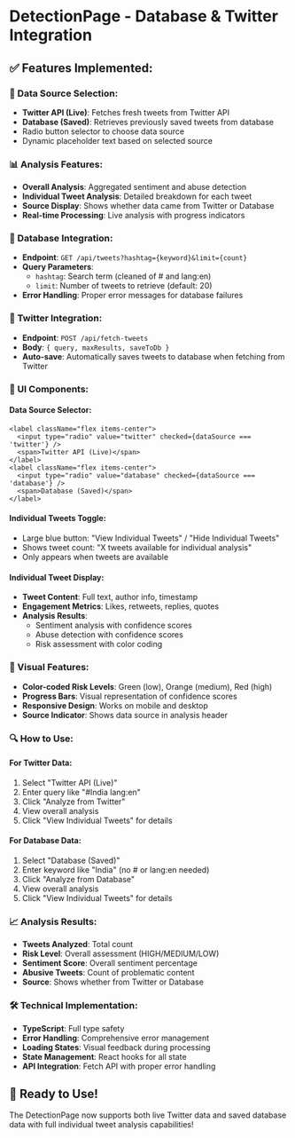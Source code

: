 # DetectionPage - Database & Twitter Integration

## ✅ **Features Implemented:**

### **🔧 Data Source Selection:**
- **Twitter API (Live)**: Fetches fresh tweets from Twitter API
- **Database (Saved)**: Retrieves previously saved tweets from database
- Radio button selector to choose data source
- Dynamic placeholder text based on selected source

### **📊 Analysis Features:**
- **Overall Analysis**: Aggregated sentiment and abuse detection
- **Individual Tweet Analysis**: Detailed breakdown for each tweet
- **Source Display**: Shows whether data came from Twitter or Database
- **Real-time Processing**: Live analysis with progress indicators

### **🎯 Database Integration:**
- **Endpoint**: `GET /api/tweets?hashtag={keyword}&limit={count}`
- **Query Parameters**: 
  - `hashtag`: Search term (cleaned of # and lang:en)
  - `limit`: Number of tweets to retrieve (default: 20)
- **Error Handling**: Proper error messages for database failures

### **🔄 Twitter Integration:**
- **Endpoint**: `POST /api/fetch-tweets`
- **Body**: `{ query, maxResults, saveToDb }`
- **Auto-save**: Automatically saves tweets to database when fetching from Twitter

### **📱 UI Components:**

#### **Data Source Selector:**
```tsx
<label className="flex items-center">
  <input type="radio" value="twitter" checked={dataSource === 'twitter'} />
  <span>Twitter API (Live)</span>
</label>
<label className="flex items-center">
  <input type="radio" value="database" checked={dataSource === 'database'} />
  <span>Database (Saved)</span>
</label>
```

#### **Individual Tweets Toggle:**
- Large blue button: "View Individual Tweets" / "Hide Individual Tweets"
- Shows tweet count: "X tweets available for individual analysis"
- Only appears when tweets are available

#### **Individual Tweet Display:**
- **Tweet Content**: Full text, author info, timestamp
- **Engagement Metrics**: Likes, retweets, replies, quotes
- **Analysis Results**: 
  - Sentiment analysis with confidence scores
  - Abuse detection with confidence scores
  - Risk assessment with color coding

### **🎨 Visual Features:**
- **Color-coded Risk Levels**: Green (low), Orange (medium), Red (high)
- **Progress Bars**: Visual representation of confidence scores
- **Responsive Design**: Works on mobile and desktop
- **Source Indicator**: Shows data source in analysis header

### **🔍 How to Use:**

#### **For Twitter Data:**
1. Select "Twitter API (Live)"
2. Enter query like "#India lang:en"
3. Click "Analyze from Twitter"
4. View overall analysis
5. Click "View Individual Tweets" for details

#### **For Database Data:**
1. Select "Database (Saved)"
2. Enter keyword like "India" (no # or lang:en needed)
3. Click "Analyze from Database"
4. View overall analysis
5. Click "View Individual Tweets" for details

### **📈 Analysis Results:**
- **Tweets Analyzed**: Total count
- **Risk Level**: Overall assessment (HIGH/MEDIUM/LOW)
- **Sentiment Score**: Overall sentiment percentage
- **Abusive Tweets**: Count of problematic content
- **Source**: Shows whether from Twitter or Database

### **🛠️ Technical Implementation:**
- **TypeScript**: Full type safety
- **Error Handling**: Comprehensive error management
- **Loading States**: Visual feedback during processing
- **State Management**: React hooks for all state
- **API Integration**: Fetch API with proper error handling

## 🚀 **Ready to Use!**

The DetectionPage now supports both live Twitter data and saved database data with full individual tweet analysis capabilities!
